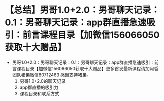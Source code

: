 # 【总结】男哥1.0+2.0：男哥聊天记录：0.1：男哥聊天记录：app群直播急速吸引：前言课程目录【加微信156066050获取十大赠品】

-   男哥1.0+2.0：男哥聊天记录：0.1：男哥聊天记录：app群直播急速吸引：前言课程目录【加微信156066050获取十大赠品】更多首发最新课程请加阿哲团队猪弟微信80712463 感谢支持猪弟。
    1.  男哥1.0+2.0的聊天记录
    2.  app群直播的吸引力
    3.  课程目录和联系方式